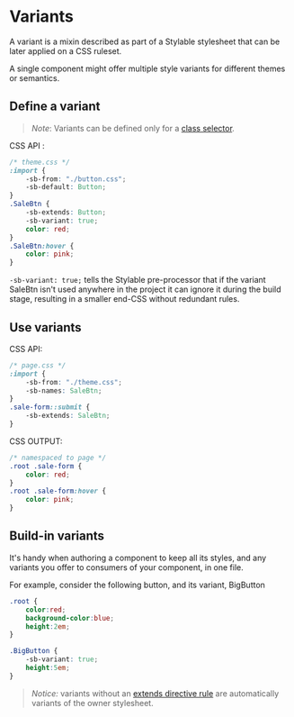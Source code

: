 
# Variants

A variant is a mixin described as part of a Stylable stylesheet that can be later applied on a CSS ruleset.

A single component might offer multiple style variants for different themes or semantics.

## Define a variant

> *Note*: Variants can be defined only for a [class selector](./class-selectors.md).

CSS API :
```css
/* theme.css */
:import {
    -sb-from: "./button.css";
    -sb-default: Button;
}
.SaleBtn {
    -sb-extends: Button;
    -sb-variant: true;
    color: red;
}
.SaleBtn:hover {
    color: pink;
}
```

`-sb-variant: true;` tells the Stylable pre-processor that if the variant SaleBtn isn't used anywhere in the project it can ignore it during the build stage, resulting in a smaller end-CSS without redundant rules.

## Use variants

CSS API:
```css
/* page.css */
:import {
    -sb-from: "./theme.css";
    -sb-names: SaleBtn;
}
.sale-form::submit {
    -sb-extends: SaleBtn;
}
```

CSS OUTPUT:
```css
/* namespaced to page */
.root .sale-form {
    color: red;
}
.root .sale-form:hover {
    color: pink;
}
```

## Build-in variants

It's handy when authoring a component to keep all its styles, and any variants you offer to consumers of your component, in one file.

For example, consider the following button, and its variant, BigButton

```css
.root {
    color:red;
    background-color:blue;
    height:2em;
}

.BigButton {
    -sb-variant: true;
    height:5em;
}
```

> *Notice:* variants without an [extends directive rule](./extend-stylesheet.md) are automatically variants of the owner stylesheet.
